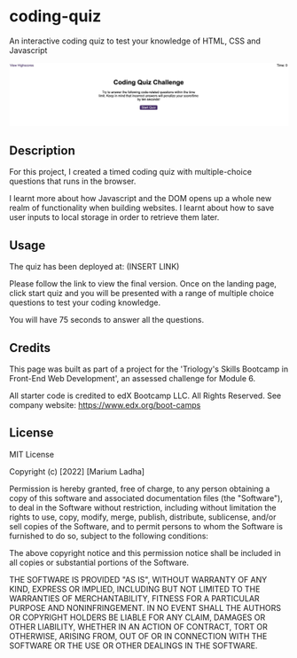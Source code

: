 # coding-quiz

An interactive coding quiz to test your knowledge of HTML, CSS and Javascript

![Screenshot of my landing page for the coding quiz](assets/images/website-screenshot.jpg)

## Description

For this project, I created a timed coding quiz with multiple-choice questions that runs in the browser.

I learnt more about how Javascript and the DOM opens up a whole new realm of functionality when building websites. I learnt about how to save user inputs to local storage in order to retrieve them later. 

## Usage

The quiz has been deployed at: (INSERT LINK)

Please follow the link to view the final version. Once on the landing page, click start quiz and you will be presented with a range of multiple choice questions to test your coding knowledge. 

You will have 75 seconds to answer all the questions. 

## Credits

This page was built as part of a project for the 'Triology's Skills Bootcamp in Front-End Web Development', an assessed challenge for Module 6.

All starter code is credited to edX Bootcamp LLC. All Rights Reserved. See company website: https://www.edx.org/boot-camps 

## License

MIT License

Copyright (c) [2022] [Marium Ladha]

Permission is hereby granted, free of charge, to any person obtaining a copy
of this software and associated documentation files (the "Software"), to deal
in the Software without restriction, including without limitation the rights
to use, copy, modify, merge, publish, distribute, sublicense, and/or sell
copies of the Software, and to permit persons to whom the Software is
furnished to do so, subject to the following conditions:

The above copyright notice and this permission notice shall be included in all
copies or substantial portions of the Software.

THE SOFTWARE IS PROVIDED "AS IS", WITHOUT WARRANTY OF ANY KIND, EXPRESS OR
IMPLIED, INCLUDING BUT NOT LIMITED TO THE WARRANTIES OF MERCHANTABILITY,
FITNESS FOR A PARTICULAR PURPOSE AND NONINFRINGEMENT. IN NO EVENT SHALL THE
AUTHORS OR COPYRIGHT HOLDERS BE LIABLE FOR ANY CLAIM, DAMAGES OR OTHER
LIABILITY, WHETHER IN AN ACTION OF CONTRACT, TORT OR OTHERWISE, ARISING FROM,
OUT OF OR IN CONNECTION WITH THE SOFTWARE OR THE USE OR OTHER DEALINGS IN THE
SOFTWARE.

